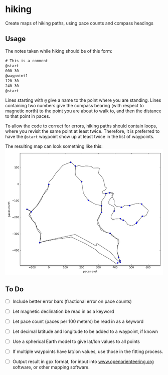 # hiking
Create maps of hiking paths, using pace counts and compass headings

## Usage

The notes taken while hiking should be of this form:
```text
# This is a comment
@start
000 30 
@waypoint1
120 30
240 30
@start
```
Lines starting with `@` give a name to the point where you are standing.  Lines
containing two numbers give the compass bearing (with respect to magnetic north)
to the point you are about to walk to, and then the distance to that point in
paces.

To allow the code to correct for errors, hiking paths should contain loops,
where you revisit the same point at least twice.  Therefore, it is preferred to
have the `@start` waypoint show up at least twice in the list of waypoints.

The resulting map can look something like this:
![Resulting map](test_declination.png)

## To Do
- [ ] Include better error bars (fractional error on pace counts)
- [ ] Let magnetic declination be read in as a keyword
- [ ] Let pace count (paces per 100 meters) be read in as a keyword
- [ ] Let decimal latitude and longitude to be added to a waypoint, if known
- [ ] Use a spherical Earth model to give lat/lon values to all points
- [ ] If multiple waypoints have lat/lon values, use those in the fitting process. 
- [ ] Output result in gpx format, for input into www.openorienteering.org
  software, or other mapping software.

